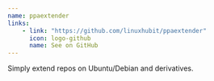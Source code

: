 ```yaml
---
name: ppaextender
links: 
    - link: "https://github.com/linuxhubit/ppaextender"
      icon: logo-github
      name: See on GitHub
---
```

<p>Simply extend repos on Ubuntu/Debian and derivatives.</p>